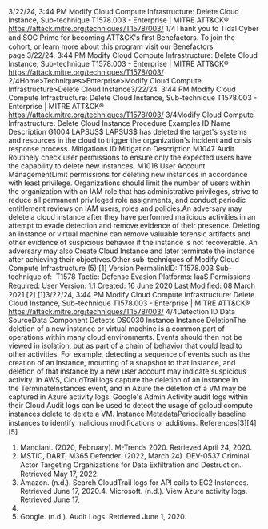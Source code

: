 3/22/24, 3:44 PM Modify Cloud Compute Infrastructure: Delete Cloud Instance, Sub-technique T1578.003 - Enterprise | MITRE ATT&CK®
https://attack.mitre.org/techniques/T1578/003/ 1/4Thank you to Tidal Cyber and SOC Prime for becoming ATT&CK's ﬁrst Benefactors. To join the cohort, or learn more about this program visit our
Benefactors page.3/22/24, 3:44 PM Modify Cloud Compute Infrastructure: Delete Cloud Instance, Sub-technique T1578.003 - Enterprise | MITRE ATT&CK®
https://attack.mitre.org/techniques/T1578/003/ 2/4Home>Techniques>Enterprise>Modify Cloud Compute Infrastructure>Delete Cloud Instance3/22/24, 3:44 PM Modify Cloud Compute Infrastructure: Delete Cloud Instance, Sub-technique T1578.003 - Enterprise | MITRE ATT&CK®
https://attack.mitre.org/techniques/T1578/003/ 3/4Modify Cloud Compute Infrastructure: Delete Cloud
Instance
Procedure Examples
ID Name Description
G1004 LAPSUS$ LAPSUS$ has deleted the target's systems and resources in the cloud to trigger the organization's incident and
crisis response process.
Mitigations
ID Mitigation Description
M1047 Audit Routinely check user permissions to ensure only the expected users have the capability to delete new
instances.
M1018 User Account
ManagementLimit permissions for deleting new instances in accordance with least privilege. Organizations should
limit the number of users within the organization with an IAM role that has administrative privileges,
strive to reduce all permanent privileged role assignments, and conduct periodic entitlement reviews on
IAM users, roles and policies.An adversary may delete a cloud instance after they have performed malicious activities in an attempt to evade detection and remove
evidence of their presence. Deleting an instance or virtual machine can remove valuable forensic artifacts and other evidence of suspicious
behavior if the instance is not recoverable.
An adversary may also Create Cloud Instance and later terminate the instance after achieving their objectives.Other sub-techniques of Modify Cloud Compute Infrastructure (5)
[1]
Version PermalinkID: T1578.003
Sub-technique of:  T1578
 
Tactic: Defense Evasion
 
Platforms: IaaS
 
Permissions Required: User
Version: 1.1
Created: 16 June 2020
Last Modiﬁed: 08 March 2021
[2]
[1]3/22/24, 3:44 PM Modify Cloud Compute Infrastructure: Delete Cloud Instance, Sub-technique T1578.003 - Enterprise | MITRE ATT&CK®
https://attack.mitre.org/techniques/T1578/003/ 4/4Detection
ID Data SourceData Component Detects
DS0030 Instance Instance
DeletionThe deletion of a new instance or virtual machine is a common part of operations within many
cloud environments. Events should then not be viewed in isolation, but as part of a chain of
behavior that could lead to other activities. For example, detecting a sequence of events such
as the creation of an instance, mounting of a snapshot to that instance, and deletion of that
instance by a new user account may indicate suspicious activity.
In AWS, CloudTrail logs capture the deletion of an instance in the TerminateInstances event,
and in Azure the deletion of a VM may be captured in Azure activity logs. Google's Admin
Activity audit logs within their Cloud Audit logs can be used to detect the usage of gcloud
compute instances delete to delete a VM.
Instance
MetadataPeriodically baseline instances to identify malicious modiﬁcations or additions.
References[3][4]
[5]
1. Mandiant. (2020, February). M-Trends 2020. Retrieved April
24, 2020.
2. MSTIC, DART, M365 Defender. (2022, March 24). DEV-0537
Criminal Actor Targeting Organizations for Data Exﬁltration
and Destruction. Retrieved May 17, 2022.
3. Amazon. (n.d.). Search CloudTrail logs for API calls to EC2
Instances. Retrieved June 17, 2020.4. Microsoft. (n.d.). View Azure activity logs. Retrieved June 17,
2020.
5. Google. (n.d.). Audit Logs. Retrieved June 1, 2020.